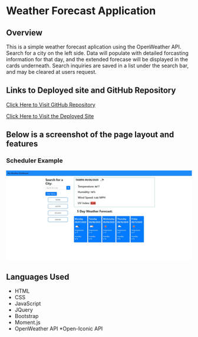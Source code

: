 # Weather Forecast Application

## Overview

This is a simple weather forecast aplication using the OpenWeather API. Search for a city on the left side. Data will populate with detailed forcasting information for that day, and the extended forecase will be displayed in the cards underneath. Search inquiries are saved in a list under the search bar, and may be cleared at users request. 

## Links to Deployed site and GitHub Repository

[Click Here to Visit GitHub Repository](https://github.com/suschuk24/weather-forecast)

[Click Here to Visit the Deployed Site](https://suschuk24.github.io/weather-forecast/)

## Below is a screenshot of the page layout and features

### Scheduler Example

![Main Page](https://github.com/suschuk24/weather-forecast/blob/master/assets/images/example-screenshot.jpg?raw=true)

## Languages Used

* HTML
* CSS
* JavaScript
* JQuery
* Bootstrap
* Moment.js
* OpenWeather API
*Open-Iconic API